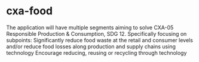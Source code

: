 # cxa-food
The application will have multiple segments aiming to solve CXA-05 Responsible Production & Consumption, SDG 12. Specifically focusing on subpoints:
Significantly reduce food waste at the retail and consumer levels and/or reduce food losses along production and supply chains using technology
Encourage reducing, reusing or recycling through technology
